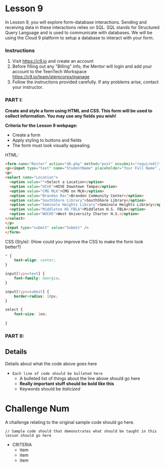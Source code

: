 # Lesson 9

In Lesson 9, you will explore form-database interactions. Sending and receiving data in these interactions relies on SQL. SQL stands for Structured Query Language and is used to communicate with databases. We will be using the Cloud 9 platform to setup a database to interact with your form.
 
### Instructions
1. Visit https://c9.io and create an account
2. Before filling out any "Billing" info, the Mentor will login and add your account to the TeenTech Workspace https://c9.io/team/stemcorps/manage
3. Follow the instructions provided carefully. If any problems arise, contact your instructor.


### PART I:
**Create and style a form using HTML and CSS.  This form will be used to collect information.  You may use any fields you wish!**

**Criteria for the Lesson 9 webpage:**
* Create a form
* Apply styling to buttons and fields
* The form must look visually appealing.

HTML:
```HTML
<form name="Roster" action="db.php" method="post" onsubmit="required()" />
<p><input type="text" name="StudentName" placeholder="Your Full Name" /></p>
<p>
<select name="Location">
  <option value="">Select a Location</option>
  <option value="HIVE">HIVE Downtown Tampa</option>
  <option value="CMG MLK">CMG on MLK</option>
  <option value="Brandon Rec">Brandon Community Center</option>
  <option value="SouthShore Library">SouthShore Library</option>
  <option value="Seminole Heights Library">Seminole Heights Library</option>
  <option value="Middleton HS FBLA">Middleton H.S. FBLA</option>
  <option value="WUCHS">West University Charter H.S.</option>
</select>
</p>
<input type="submit" value="Submit" />
</form>

```

CSS (Style):
(How could you improve the CSS to make the form look better?)
```CSS
* {
    text-align: center;
}

input[type=text] {
    font-family: Georgia;
}

input[type=submit] {
    border-radius: 10px;
}

select {
    font-size: 1em;
    
}
```


### PART II:


## Details
Details about what the code above goes here

* `Each line of code should be bulleted here`
    * A bulleted list of things about the line above should go here
    * **Really important stuff should be bold like this**
    * Keywords should be *italicized*


# Challenge Num

A challenge relating to the original sample code should go here.

```HTML5
// Sample code should that demonstrates what should be taught in this lesson should go here
```

* CRITERIA
    * item
    * item
    * item
